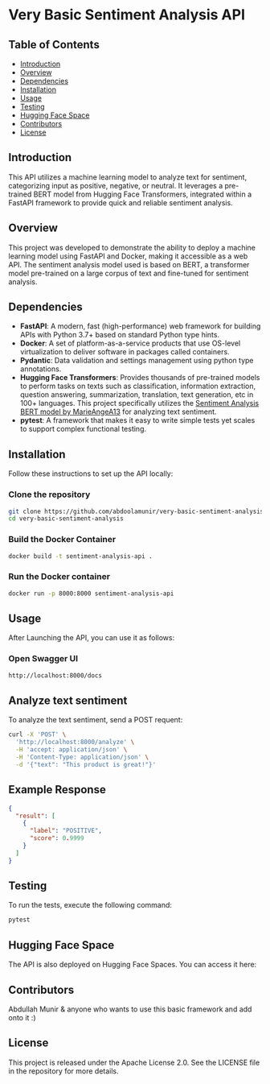# Very Basic Sentiment Analysis API

## Table of Contents
- [Introduction](#introduction)
- [Overview](#overview)
- [Dependencies](#dependencies)
- [Installation](#installation)
- [Usage](#usage)
- [Testing](#testing)
- [Hugging Face Space](#hugging-face-space)
- [Contributors](#contributors)
- [License](#license)


## Introduction
This API utilizes a machine learning model to analyze text for sentiment, categorizing input as positive, negative, or neutral. It leverages a pre-trained BERT model from Hugging Face Transformers, integrated within a FastAPI framework to provide quick and reliable sentiment analysis.

## Overview
This project was developed to demonstrate the ability to deploy a machine learning model using FastAPI and Docker, making it accessible as a web API. The sentiment analysis model used is based on BERT, a transformer model pre-trained on a large corpus of text and fine-tuned for sentiment analysis.

## Dependencies
- **FastAPI**: A modern, fast (high-performance) web framework for building APIs with Python 3.7+ based on standard Python type hints.
- **Docker**: A set of platform-as-a-service products that use OS-level virtualization to deliver software in packages called containers.
- **Pydantic**: Data validation and settings management using python type annotations.
- **Hugging Face Transformers**: Provides thousands of pre-trained models to perform tasks on texts such as classification, information extraction, question answering, summarization, translation, text generation, etc in 100+ languages. This project specifically utilizes the [Sentiment Analysis BERT model by MarieAngeA13](https://huggingface.co/MarieAngeA13/Sentiment-Analysis-BERT?text=I+like+you.+I+love+you) for analyzing text sentiment.
- **pytest**: A framework that makes it easy to write simple tests yet scales to support complex functional testing.


## Installation
Follow these instructions to set up the API locally:

### Clone the repository
```bash
git clone https://github.com/abdoolamunir/very-basic-sentiment-analysis.git
cd very-basic-sentiment-analysis

```

### Build the Docker Container
```bash
docker build -t sentiment-analysis-api .
```

### Run the Docker container
```bash
docker run -p 8000:8000 sentiment-analysis-api
```

## Usage
After Launching the API, you can use it as follows:
### Open Swagger UI
```bash
http://localhost:8000/docs
```

## Analyze text sentiment
To analyze the text sentiment, send a POST requent:
```bash
curl -X 'POST' \
  'http://localhost:8000/analyze' \
  -H 'accept: application/json' \
  -H 'Content-Type: application/json' \
  -d '{"text": "This product is great!"}'
```

## Example Response
```json
{
  "result": [
    {
      "label": "POSITIVE",
      "score": 0.9999
    }
  ]
}
```

## Testing
To run the tests, execute the following command:
```bash
pytest
```
## Hugging Face Space
The API is also deployed on Hugging Face Spaces. You can access it here: []()

## Contributors
Abdullah Munir & anyone who wants to use this basic framework and add onto it :)

## License
This project is released under the Apache License 2.0. See the LICENSE file in the repository for more details.
